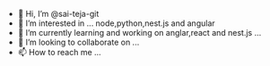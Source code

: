 - 👋 Hi, I’m @sai-teja-git
- 👀 I’m interested in ... node,python,nest.js and angular
- 🌱 I’m currently learning and working on anglar,react and nest.js ...
- 💞️ I’m looking to collaborate on ... 
- 📫 How to reach me ...

<!---
sai-teja-git/sai-teja-git is a ✨ special ✨ repository because its `README.md` (this file) appears on your GitHub profile.
You can click the Preview link to take a look at your changes.
--->
